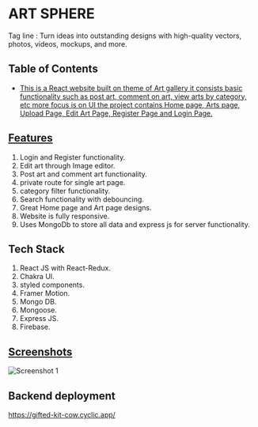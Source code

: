 # ART SPHERE

Tag line : Turn ideas into outstanding designs with high-quality vectors, photos, videos, mockups, and more.

## Table of Contents

- [This is a React website built on theme of Art gallery it consists basic functionality such as post art, comment on art, view arts by category, etc more focus is on UI the project contains Home page, Arts page, Upload Page, Edit Art Page, Register Page and Login Page.](#description)

## [Features](#features)

1. Login and Register functionality.
2. Edit art through Image editor.
3. Post art and comment art functionality.
4. private route for single art page.
5. category filter functionality.
6. Search functionality with debouncing.
7. Great Home page and Art page designs.
8. Website is fully responsive.
9. Uses MongoDb to store all data and express js for server functionality.

## Tech Stack

1. React JS with React-Redux.
2. Chakra UI.
3. styled components.
4. Framer Motion.
5. Mongo DB.
6. Mongoose.
7. Express JS.
8. Firebase.

## [Screenshots](#screenshots)

![Screenshot 1](./frontend/public/)

## Backend deployment

https://gifted-kit-cow.cyclic.app/
